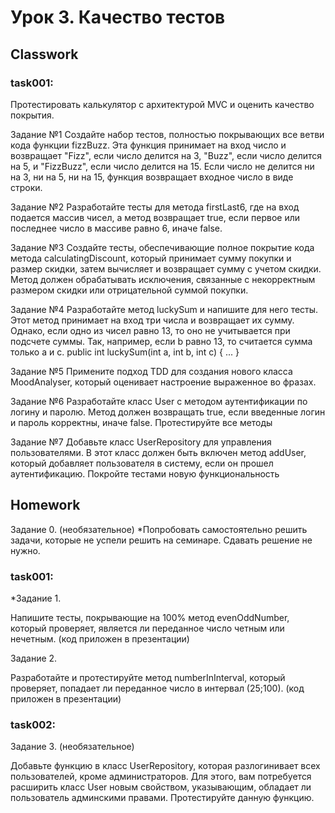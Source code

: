 # Урок 3. Качество тестов
## Classwork
### task001:
Протестировать калькулятор с архитектурой MVC и оценить качество покрытия.

Задание №1
Создайте набор тестов, полностью покрывающих все ветви кода функции fizzBuzz. Эта
функция принимает на вход число и возвращает "Fizz", если число делится на 3, "Buzz",
если число делится на 5, и "FizzBuzz", если число делится на 15. Если число не делится ни
на 3, ни на 5, ни на 15, функция возвращает входное число в виде строки.

Задание №2
Разработайте тесты для метода firstLast6, где на вход подается массив чисел, а метод
возвращает true, если первое или последнее число в массиве равно 6, иначе false.

Задание №3
Создайте тесты, обеспечивающие полное покрытие кода метода calculatingDiscount, который принимает сумму
покупки и размер скидки, затем вычисляет и возвращает сумму с учетом скидки. Метод должен обрабатывать
исключения, связанные с некорректным размером скидки или отрицательной суммой покупки.

Задание №4
Разработайте метод luckySum и напишите для него тесты. Этот метод принимает на вход три числа и возвращает
их сумму. Однако, если одно из чисел равно 13, то оно не учитывается при подсчете суммы.
Так, например, если b равно 13, то считается сумма только a и c.
public int luckySum(int a, int b, int c) { ... }

Задание №5
Примените подход TDD для создания нового класса MoodAnalyser, который оценивает настроение
выраженное во фразах.

Задание №6
Разработайте класс User с методом аутентификации по логину и паролю. Метод должен возвращать true, если
введенные логин и пароль корректны, иначе false. Протестируйте все методы

Задание №7
Добавьте класс UserRepository для управления пользователями. В этот класс должен быть включен метод
addUser, который добавляет пользователя в систему, если он прошел аутентификацию. Покройте тестами новую
функциональность


## Homework
Задание 0. (необязательное) *Попробовать самостоятельно решить задачи, которые не успели решить на семинаре. 
Сдавать решение не нужно.
### task001:
*Задание 1.

Напишите тесты, покрывающие на 100% метод evenOddNumber, который проверяет, является ли переданное число четным или 
нечетным. (код приложен в презентации)

Задание 2.

Разработайте и протестируйте метод numberInInterval, который проверяет, попадает ли переданное число в 
интервал (25;100). (код приложен в презентации)

### task002:
Задание 3.  (необязательное)

Добавьте функцию в класс UserRepository, которая разлогинивает всех пользователей, кроме администраторов. Для этого, 
вам потребуется расширить класс User новым свойством, указывающим, обладает ли пользователь админскими правами. 
Протестируйте данную функцию.